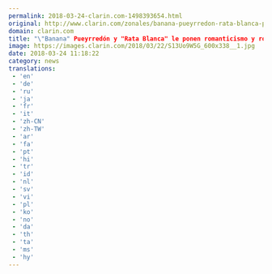 ```yaml
---
permalink: 2018-03-24-clarin.com-1498393654.html
original: http://www.clarin.com/zonales/banana-pueyrredon-rata-blanca-ponen-romanticismo-rock-duro-norte-gba_0_S1d2CcWcz.html
domain: clarin.com
title: "\"Banana" Pueyrredón y "Rata Blanca" le ponen romanticismo y rock duro al Norte del GBA"
image: https://images.clarin.com/2018/03/22/S13Uo9W5G_600x338__1.jpg
date: 2018-03-24 11:18:22
category: news
translations: 
 - 'en'
 - 'de'
 - 'ru'
 - 'ja'
 - 'fr'
 - 'it'
 - 'zh-CN'
 - 'zh-TW'
 - 'ar'
 - 'fa'
 - 'pt'
 - 'hi'
 - 'tr'
 - 'id'
 - 'nl'
 - 'sv'
 - 'vi'
 - 'pl'
 - 'ko'
 - 'no'
 - 'da'
 - 'th'
 - 'ta'
 - 'ms'
 - 'hy'
---
```


